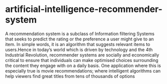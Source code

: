 # artificial-intelligence-recommender-system
A recommendation system is a subclass of Information filtering Systems that seeks to predict the rating or the preference a user might give to an item. In simple words, it is an algorithm that suggests relevant items to users.Hence in today’s world which is driven by technology and the 4th Industrial Revolution, recommender systems are socially and economically critical to ensure that individuals can make optimised choices surrounding the content they engage with on a daily basis. One application where this is especially true is movie recommendations; where intelligent algorithms can help viewers find great titles from tens of thousands of options
